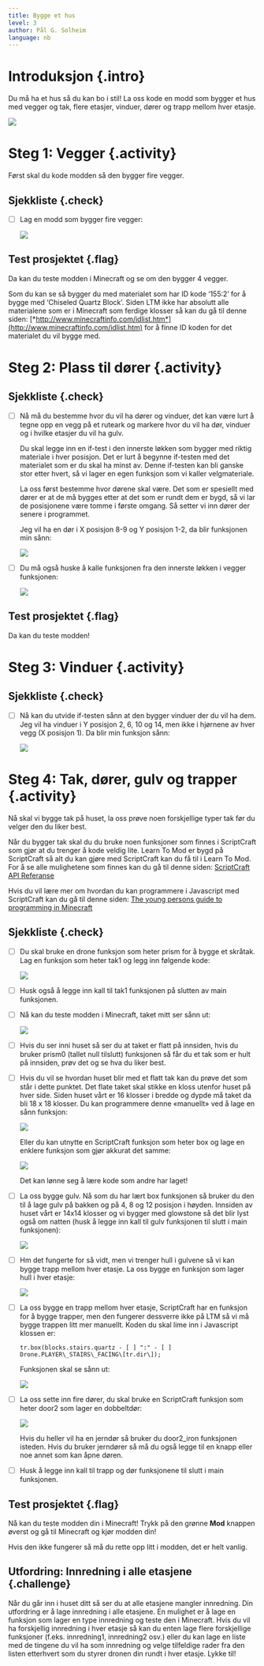 ```yaml
---
title: Bygge et hus
level: 3
author: Pål G. Solheim
language: nb
---
```


# Introduksjon {.intro}
Du må ha et hus så du kan bo i stil!
La oss kode en modd som bygger et hus med vegger og tak, flere etasjer,
vinduer, dører og trapp mellom hver etasje.

![](./intro.png)

# Steg 1: Vegger {.activity}
Først skal du kode modden så den bygger fire vegger.

## Sjekkliste {.check}
- [ ] Lag en modd som bygger fire vegger:

  ![](image1.png)

## Test prosjektet {.flag}
Da kan du teste modden i Minecraft og se om den bygger 4 vegger.

  Som du kan se så bygger du med materialet som har ID kode ‘155:2’ for å
  bygge med ‘Chiseled Quartz Block’. Siden LTM ikke har absolutt alle
  materialene som er i Minecraft som ferdige klosser så kan du gå til denne siden:
  [*http://www.minecraftinfo.com/idlist.htm*](http://www.minecraftinfo.com/idlist.htm)
  for å finne ID koden for det materialet du vil bygge med.

# Steg 2: Plass til dører {.activity}

## Sjekkliste {.check}
- [ ] Nå må du bestemme hvor du vil ha dører og vinduer, det kan være lurt å
  tegne opp en vegg på et ruteark og markere hvor du vil ha dør, vinduer
  og i hvilke etasjer du vil ha gulv.

  Du skal legge inn en if-test i den innerste løkken som bygger med
  riktig materiale i hver posisjon. Det er lurt å begynne if-testen med
  det materialet som er du skal ha minst av. Denne if-testen kan bli
  ganske stor etter hvert, så vi lager en egen funksjon som vi kaller
  velgmateriale.

  La oss først bestemme hvor dørene skal være. Det som er spesiellt med
  dører er at de må bygges etter at det som er rundt dem er bygd, så vi
  lar de posisjonene være tomme i første omgang. Så setter vi inn dører
  der senere i programmet.

  Jeg vil ha en dør i X posisjon 8-9 og Y posisjon 1-2, da blir funksjonen min sånn:

  ![](image2.png)

- [ ] Du må også huske å kalle funksjonen fra den innerste løkken i vegger funksjonen:

  ![](image3.png)

## Test prosjektet {.flag}
Da kan du teste modden!

# Steg 3: Vinduer {.activity}

## Sjekkliste {.check}
- [ ] Nå kan du utvide if-testen sånn at den bygger vinduer der du vil ha dem.
  Jeg vil ha vinduer i Y posisjon 2, 6, 10 og 14, men ikke i hjørnene av
  hver vegg (X posisjon 1). Da blir min funksjon sånn:

  ![](image4.png)

# Steg 4: Tak, dører, gulv og trapper {.activity}
Nå skal vi bygge tak på huset, la oss prøve noen forskjellige typer tak
før du velger den du liker best.

Når du bygger tak skal du du bruke noen funksjoner som finnes i ScriptCraft
som gjør at du trenger å kode veldig lite. Learn To Mod er bygd på ScriptCraft
så alt du kan gjøre med ScriptCraft kan du få til i Learn To Mod.
For å se alle mulighetene som finnes kan du gå til denne siden:
[ScriptCraft API Referanse](https://github.com/walterhiggins/ScriptCraft/blob/master/docs/API-Reference.md)

Hvis du vil lære mer om hvordan du kan programmere i Javascript med ScriptCraft
kan du gå til denne siden:
[The young persons guide to programming in Minecraft](https://github.com/walterhiggins/ScriptCraft/blob/master/docs/YoungPersonsGuideToProgrammingMinecraft.md\#the-young-persons-guide-to-programming-in-minecraft)

## Sjekkliste {.check}
- [ ] Du skal bruke en drone funksjon som heter prism for å bygge et skråtak.
  Lag en funksjon som heter tak1 og legg inn følgende kode:

  ![](image5.png)

- [ ] Husk også å legge inn kall til tak1 funksjonen på slutten av main funksjonen.

- [ ] Nå kan du teste modden i Minecraft, taket mitt ser sånn ut:

  ![](image6.png)

- [ ] Hvis du ser inni huset så ser du at taket er flatt på innsiden, hvis du
  bruker prism0 (tallet null tilslutt) funksjonen så får du et tak som er
  hult på innsiden, prøv det og se hva du liker best.

- [ ] Hvis du vil se hvordan huset blir med et flatt tak kan du prøve det som står i dette punktet.
  Det flate taket skal stikke en kloss utenfor huset på hver side.
  Siden huset vårt er 16 klosser i bredde og dypde må taket da bli 18 x 18 klosser.
  Du kan programmere denne «manuellt» ved å lage en sånn funksjon:

  ![](image7.png)

  Eller du kan utnytte en ScriptCraft funksjon som heter box og lage en
  enklere funksjon som gjør akkurat det samme:

  ![](image8.png)

  Det kan lønne seg å lære kode som andre har laget!

- [ ] La oss bygge gulv. Nå som du har lært box funksjonen så bruker du den
  til å lage gulv på bakken og på 4, 8 og 12 posisjon i høyden. Innsiden
  av huset vårt er 14x14 klosser og vi bygger med glowstone så det blir
  lyst også om natten (husk å legge inn kall til gulv funksjonen til slutt
  i main funksjonen):

  ![](image9.png)

- [ ] Hm det fungerte for så vidt, men vi trenger hull i gulvene så vi kan
  bygge trapp mellom hver etasje. La oss bygge en funksjon som lager hull
  i hver etasje:

  ![](image10.png)

- [ ] La oss bygge en trapp mellom hver etasje, ScriptCraft har en funksjon
  for å bygge trapper, men den fungerer dessverre ikke på LTM så vi må
  bygge trappen litt mer manuellt. Koden du skal lime inn i Javascript klossen er:

    `tr.box(blocks.stairs.quartz - [ ] ":" - [ ] Drone.PLAYER\_STAIRS\_FACING\[tr.dir\]);`

  Funksjonen skal se sånn ut:

  ![](image11.png)

- [ ] La oss sette inn fire dører, du skal bruke en ScriptCraft funksjon som
  heter door2 som lager en dobbeltdør:

  ![](image12.png)

    Hvis du heller vil ha en jerndør så bruker du door2_iron funksjonen isteden.
    Hvis du bruker jerndører så må du også legge til en knapp eller noe annet
    som kan åpne døren.

- [ ] Husk å legge inn kall til trapp og dør funksjonene til slutt i main funksjonen.

## Test prosjektet {.flag}

Nå kan du teste modden din i Minecraft! Trykk på den grønne **Mod** knappen
øverst og gå til Minecraft og kjør modden din!

Hvis den ikke fungerer så må du rette opp litt i modden, det er helt vanlig.

## Utfordring: Innredning i alle etasjene {.challenge}
Når du går inn i huset ditt så ser du at alle etasjene mangler innredning.
Din utfordring er å lage innredning i alle etasjene. En mulighet er å lage en funksjon som lager
en type innredning og teste den i Minecraft. Hvis du vil ha forskjellig innredning i hver etasje
så kan du enten lage flere forskjellige funksjoner (f.eks. innredning1, innredning2 osv.) eller
du kan lage en liste med de tingene du vil ha som innredning og velge tilfeldige rader fra den listen
etterhvert som du styrer dronen din rundt i hver etasje. Lykke til!
